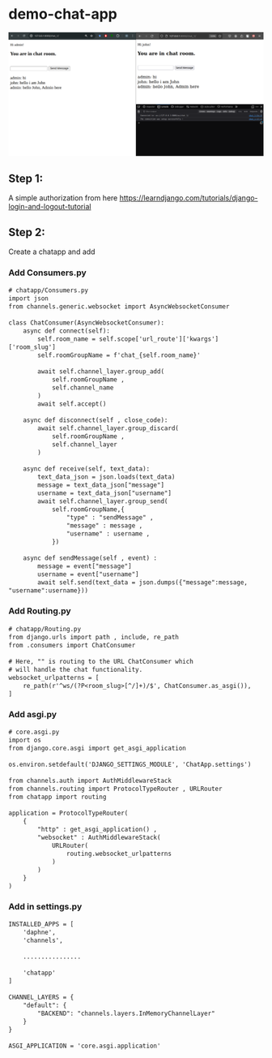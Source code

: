 # demo-chat-app

![My Image](./demo-chat-app-backend/chatapp.png)

## Step 1:
A simple authorization from here
https://learndjango.com/tutorials/django-login-and-logout-tutorial

## Step 2:
Create a chatapp and add

### Add Consumers.py

    # chatapp/Consumers.py
    import json
    from channels.generic.websocket import AsyncWebsocketConsumer
    
    class ChatConsumer(AsyncWebsocketConsumer):
        async def connect(self):
            self.room_name = self.scope['url_route']['kwargs']['room_slug']
            self.roomGroupName = f'chat_{self.room_name}'
    
            await self.channel_layer.group_add(
                self.roomGroupName ,
                self.channel_name
            )
            await self.accept()
    
        async def disconnect(self , close_code):
            await self.channel_layer.group_discard(
                self.roomGroupName , 
                self.channel_layer 
            )
    
        async def receive(self, text_data):
            text_data_json = json.loads(text_data)
            message = text_data_json["message"]
            username = text_data_json["username"]
            await self.channel_layer.group_send(
                self.roomGroupName,{
                    "type" : "sendMessage" ,
                    "message" : message , 
                    "username" : username ,
                })
    
        async def sendMessage(self , event) : 
            message = event["message"]
            username = event["username"]
            await self.send(text_data = json.dumps({"message":message, "username":username}))


### Add Routing.py

    # chatapp/Routing.py
    from django.urls import path , include, re_path
    from .consumers import ChatConsumer
    
    # Here, "" is routing to the URL ChatConsumer which 
    # will handle the chat functionality.
    websocket_urlpatterns = [
        re_path(r'^ws/(?P<room_slug>[^/]+)/$', ChatConsumer.as_asgi()),
    ]


### Add asgi.py

    # core.asgi.py
    import os
    from django.core.asgi import get_asgi_application
    
    os.environ.setdefault('DJANGO_SETTINGS_MODULE', 'ChatApp.settings')
    
    from channels.auth import AuthMiddlewareStack
    from channels.routing import ProtocolTypeRouter , URLRouter
    from chatapp import routing
    
    application = ProtocolTypeRouter(
        {
            "http" : get_asgi_application() , 
            "websocket" : AuthMiddlewareStack(
                URLRouter(
                    routing.websocket_urlpatterns
                )    
            )
        }
    )


### Add in settings.py

    INSTALLED_APPS = [
        'daphne',
        'channels',
        
        ................
        
        'chatapp'
    ]

    CHANNEL_LAYERS = {
        "default": {
            "BACKEND": "channels.layers.InMemoryChannelLayer"
        }
    }

    ASGI_APPLICATION = 'core.asgi.application'
